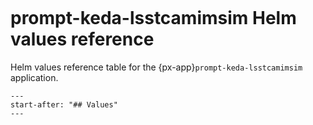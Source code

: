 ```{px-app-values} prompt-keda-lsstcamimsim
```

# prompt-keda-lsstcamimsim Helm values reference

Helm values reference table for the {px-app}`prompt-keda-lsstcamimsim` application.

```{include} ../../../applications/prompt-keda-lsstcamimsim/README.md
---
start-after: "## Values"
---
```